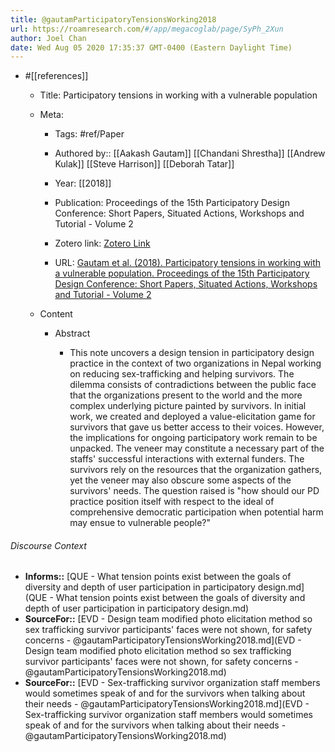 ```yaml
---
title: @gautamParticipatoryTensionsWorking2018
url: https://roamresearch.com/#/app/megacoglab/page/SyPh_2Xun
author: Joel Chan
date: Wed Aug 05 2020 17:35:37 GMT-0400 (Eastern Daylight Time)
---
```


- #[[references]]

    - Title: Participatory tensions in working with a vulnerable population

    - Meta:

        - Tags: #ref/Paper

        - Authored by:: [[Aakash Gautam]] [[Chandani Shrestha]] [[Andrew Kulak]] [[Steve Harrison]] [[Deborah Tatar]]

        - Year: [[2018]]

        - Publication: Proceedings of the 15th Participatory Design Conference: Short Papers, Situated Actions, Workshops and Tutorial - Volume 2

        - Zotero link: [Zotero Link](zotero://select/items/7_QJA7IMJK)

        - URL: [Gautam et al. (2018). Participatory tensions in working with a vulnerable population. Proceedings of the 15th Participatory Design Conference: Short Papers, Situated Actions, Workshops and Tutorial - Volume 2](https://doi.org/10.1145/3210604.3210629)

    - Content

        - Abstract

            - This note uncovers a design tension in participatory design practice in the context of two organizations in Nepal working on reducing sex-trafficking and helping survivors. The dilemma consists of contradictions between the public face that the organizations present to the world and the more complex underlying picture painted by survivors. In initial work, we created and deployed a value-elicitation game for survivors that gave us better access to their voices. However, the implications for ongoing participatory work remain to be unpacked. The veneer may constitute a necessary part of the staffs' successful interactions with external funders. The survivors rely on the resources that the organization gathers, yet the veneer may also obscure some aspects of the survivors' needs. The question raised is "how should our PD practice position itself with respect to the ideal of comprehensive democratic participation when potential harm may ensue to vulnerable people?"

###### Discourse Context

- **Informs::** [QUE - What tension points exist between the goals of diversity and depth of user participation in participatory design.md](QUE - What tension points exist between the goals of diversity and depth of user participation in participatory design.md)
- **SourceFor::** [EVD - Design team modified photo elicitation method so sex trafficking survivor participants' faces were not shown, for safety concerns - @gautamParticipatoryTensionsWorking2018.md](EVD - Design team modified photo elicitation method so sex trafficking survivor participants' faces were not shown, for safety concerns - @gautamParticipatoryTensionsWorking2018.md)
- **SourceFor::** [EVD - Sex-trafficking survivor organization staff members would sometimes speak of and for the survivors when talking about their needs - @gautamParticipatoryTensionsWorking2018.md](EVD - Sex-trafficking survivor organization staff members would sometimes speak of and for the survivors when talking about their needs - @gautamParticipatoryTensionsWorking2018.md)

